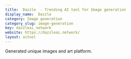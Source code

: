 ```yaml
---
title:  Dazzle  - Trending AI tool for Image generation
display_name:  Dazzle 
category: Image generation
category_slug: image-generation
key: dazzleai_network
website: https://dazzleai.network/
layout: aitool
---
```


Generated unique images and art platform.
